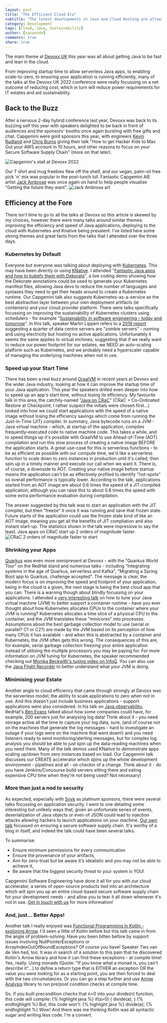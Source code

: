 ```yaml
---
layout: post
title: "The Efficient Cloud Era"
subtitle: "The latest developments in Java and Cloud Hosting are allowing tech teams to make an impact on sustainability"
category: Development
tags: [Cloud, Java, Sustainability]
author: [sasaunde]
comments: true
share: true
---
```


The main theme at [Devoxx UK](https://devoxx.co.uk) this year was all about getting Java to be fast and lean in the cloud.

From improving startup time to allow serverless Java apps, to enabling scale-to-zero, to ensuring your application is running efficiently, many of the talks at the Devoxx UK 2022 conference were really focussing on a net outcome of reducing cost, which in turn will reduce power requirements for IT estates and aid sustainability.

## Back to the Buzz
After a nervous 2-day hybrid conference last year, Devoxx was back to its buzzing self this year with speakers delighted to be back in front of audiences and the sponsors' booths once again bursting with free gifts and chat. Capgemini were gold sponsors this year, with engineers [Kevin Rudland](https://capgemini.github.io/authors/#author-kevin-rudland) and [Chris Burns](https://capgemini.github.io/authors/#author-chris-burns) giving their talk "How to get Hacker Kids to Max Out your AWS account in 10 hours, and other reasons to focus on your Secure Software Supply Chain" (more on that later).

![Capgemini's stall at Devoxx 2022](/images/2022-05-17-the-efficient-cloud-era/stand.jpg)

Our T shirt and mug freebies flew off the shelf, and our vegan, palm-oil free pick 'n' mix was popular in the post-lunch lull. Fantastic Capgemini AIE artist [Jack Ambrose](https://uk.linkedin.com/in/jack-ambrose) was once again on hand to help people visualise "Getting the future they want".
![Jack Ambrose art](/images/2022-05-17-the-efficient-cloud-era/art.jpg)

## Efficiency at the Fore
There isn't time to go to all the talks at Devoxx so this article is skewed by my choices, however there were many talks around similar themes: improving the efficiency and speed of Java applications, deploying to the cloud with Kubernetes and Knative being prevalent. I've listed here some strong themes and great facts from the talks that I attended over the three days.

### Kubernetes by Default
Everyone but everyone was talking about deploying with [Kubernetes](https://kubernetes.io/). This may have been directly or using [KNative](https://knative.dev/). I attended "[Fantastic Java apps and how to kubefy them with Dekorate](https://www.youtube.com/watch?v=1_sJVbabBgk)", a live coding demo showing how the Dekorate annotations could be used to generate your Kubernetes manifest files, allowing Java devs to reduce the number of languages and syntaxes they need to get their heads around to create a Kubernetes runtime. Our Capgemini talk also suggests Kubernetes-as-a-service as the best abstraction layer between your own deployment artifacts (ie containers) and your cloud provider platform. There were talks specifically focussing on improving the sustainability of Kubernetes clusters using schedulers - for example "[Sustainability in software engineering - today and tomorrow](https://www.youtube.com/watch?v=MzaMBfYbvss)". In this talk, speaker Martin Lippert refers to a [2019 report](https://www.anthesisgroup.com/wp-content/uploads/2019/11/Comatose-Servers-Redux-2017.pdf) suggesting a quarter of data centre servers are "zombie servers" - running and using electricity but hosting no active applications. Unfortunately it seems the same applies to virtual mchines; suggesting that if we really want to reduce our power footprint for our estates, we NEED an auto-scaling platform such as Kubernetes, and we probably need a hyperscaler capable of managing the underlying machines when not in use.

### Speed up your Start Time

There has been a real buzz around [GraalVM](https://www.graalvm.org) in recent years at Devoxx and the wider Java industry, looking at how it can improve the startup time of your Java application. This year the speakers drilled even deeper into how to speed up an app's start time, without losing its efficiency. My favourite talk in this area, the catchily-named "[Java on CRaC](https://www.youtube.com/watch?v=0evEs_3yaEI)" (CRaC = Co-Ordinated Restore at Checkpoint, I rather suspect the initials were chosen first...) looked into how we could start applications with the speed of a native image without losing the efficiency savings which come from running the Just-in-Time (JIT) compiler. In summary, Java bytecode runs on a JVM - Java virtual machine - which, at startup of the application, compiles frequently-executed code to native machine code. This takes a while, and to speed things up it's possible with GraalVM to use Ahead-of-Time (AOT) compilation and run this slow process of creating a native image BEFORE the application starts. A great use-case for this is serverless functions - to be as efficient as possible with our compute time, we'd like a serverless function to scale down to zero instances in production until it's called, then spin up in a timely manner and execute our call when we want it. 
There is, of course, a downside to AOT. Creating your native image before startup means the application can't be as effectively profiled to identify "hot-spots" so overall performance is typically lower. According to the talk, applications started from an AOT image are about 0.6 times the speed of a JIT-compiled application; although you can raise this to about 0.8 times the speed with some extra performance evaluation during compilation.

The answer suggested by this talk was to start an application with the JIT compiler, but then "freeze" it once it was running and save that frozen state. Future starts of the application could use the frozen state kind of like an AOT image, meaning you get all the benefits of JIT compliation and also instant start-up. The statistics shown in the talk were impressive to say the least. Java apps on CRaC start up 2 orders of magnitude faster.
![CRaC 2 orders of magnitude faster to start](/images/2022-05-17-the-efficient-cloud-era/slide.jpg)

### Shrinking your Apps

[Quarkus](https://quarkus.io/) was even more omnipresent at Devoxx - with the "Quarkus World Tour" on the RedHat stand and numerous talks - including "Integrating systems in the age of Quarkus, serverless and Kafka", "Migrating a Spring Boot app to Quarkus, challenge accepted". The message is clear, the modern focus is on improving the speed and footprint of your application; being in the cloud is a given, the next stage is being the best cloud app that you can.
There is a warning though about blindly focussing on your applications. I attended a [very interesting talk](https://www.youtube.com/watch?v=q4Fd3_u_kXw) on how to tune your Java virtual machine (JVM) to better support a container runtime - have you ever thought about how Kubernetes allocates CPUs to the container where your JVM is running? Kubernetes allocates a time slice of a physical CPU to the container, and the JVM translates these "minicores" into processes. Assumptions about the best garbage collection model to use (serial or parallel? C1 or C2?) are made by the JVM based on its perception of how many CPUs it has available - and when this is abstracted by a container and Kubernetes, the JVM often gets this wrong. The consequences of this are, for example, serial garbage collection freezing your entire application instead of utilising the multiple processors you may be paying for. For more information on JVM tuning for Kubernetes, the speaker recommended checking out [Monika Beckwith's tuning video on InfoQ](https://www.infoq.com/interviews/beckwith-garbage-collection/). You can also use the [Java Flight Recorder](https://docs.oracle.com/javacomponents/jmc-5-4/jfr-runtime-guide/about.htm#JFRUH170) to better understand what your JVM is doing.

### Minimising your Estate

Another angle to cloud efficiency that came through strongly at Devoxx was the serverless model; the ability to scale applications to zero when not in use. And this doesn't just include business applications - support applications were also considered. In his  talk on [Java observability](https://www.youtube.com/watch?v=SYO-LmA647E), RedHat's [Ben Evans](https://developers.redhat.com/author/ben-evans) talked about how some companies could have, for example, 200 servers just for analysing log data! Think about it - you need storage active all the time to capture your log data, sure, (and of course not on the machines that generate the log messages - hard to investigate an outage if your logs were on the machine that went down!) and you need listeners ready to send monitoring/alerting messages, but for complex log analysis you should be able to just spin up the data-reading machines when you need them.
Many of the talk demos used KNative to demonstrate apps scaling up/down from zero instances based on load. Our Capgemini talk discusses our CREATE accelerator which spins up the whole development environment - pipelines and all - on checkin of a change. Think about it - do you have Jenkins/Concourse build servers sitting there and eating expensive CPU time when they're not being used? Not necessary!

### More than just a nod to security

As expected, especially with [Snyk](https://snyk.io) as platinum sponsors, there were several talks focussing on application security. I went to one detailing some interesting but unlikely ways that, given an unfortunate series of events, deserialization of Java objects or even of JSON could lead to injection attacks allowing hackers to launch applications on your machine. 
[Our own talk](https://www.youtube.com/watch?v=qJfDh00c6fs) focussed on ensuring a secure software supply chain. It's worthy of a blog in itself, and indeed the talk could have been several talks. 

To summarise: 

-  Ensure minimum permissions for every communication 
-  Ensure the provenance of your artifacts, 
-  Aim for zero-trust but be aware it's idealistic and you may not be able to achieve it, 
-  Be aware that the biggest security threat to your system is YOU!

Capgemini Software Engineering have done it all for you with our cloud accelerator, a series of open-source products tied into an architecture which will spin you up an entire cloud-based secure software supply chain for your development needs - and allow you to tear it all down whenever it's not in use. [Get in touch with us](mailto:sarah.saunders@capgemini.com) for more information!

### And, just... Better Apps!

Another talk I really enjoyed was [Functional Programming in Kotlin - exploring Arrow](https://www.youtube.com/watch?v=eFheAErqJzA). I'd seen a little of Kotlin before but this talk came in from the angle of problem-solving: Have you been bitten before by support issues involving NullPointerExceptions or ArrayIndexOutOfBoundExceptions? Of course you have! Speaker Ties van de Ven had, too. It was in search of a solution to this pain that he discovered Kotlin's Arrow library and how it can find these exceptions - at compile time! Yes, really. Using monads (Quote: "If you know what a monad is, you can't describe it"...) to define a return type that is EITHER an exception OR the value you were looking for as a starting point, you are then forced to deal with the two circumstances. Or you can go a step further and use [Arrow Analysis](https://arrow-kt.io/docs/analysis/) library to run pre/post condition checks at compile time. 

So, if you built precondition checks that n>0 into your divide(n) function, this code will compile:
{% highlight java %}
if(a>0) {
 divide(a);
}
{% endhighlight %}
But, this code won't:
{% highlight java %}
divide(a);
{% endhighlight %}
Wow! And there was me thinking Kotlin was all syntactic sugar and writing less code. I'm a convert.

